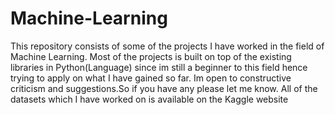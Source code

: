 # Machine-Learning
This repository consists of some of the projects I have worked in the field of Machine Learning. Most of the projects is built on top of the existing libraries in Python(Language) since im still a beginner to this field hence trying to apply on what I have gained so far. Im open to constructive criticism and suggestions.So if you have any please let me know. 
All of the datasets which I have worked on is available on the Kaggle website
